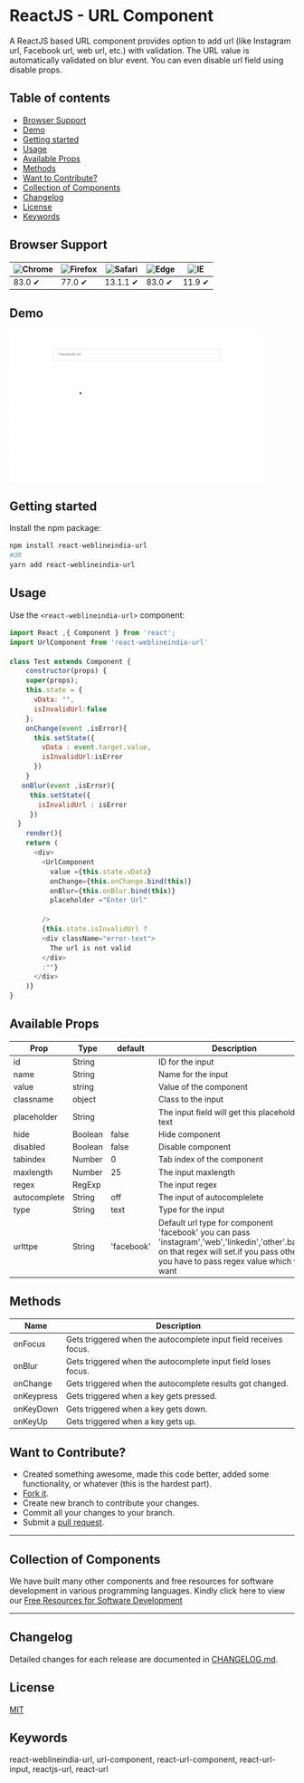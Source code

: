 # ReactJS - URL Component

A ReactJS based URL component provides option to add url (like Instagram url, Facebook url, web url, etc.) with validation. The URL value is automatically validated on blur event. You can even disable url field using disable props.

## Table of contents

- [Browser Support](#browser-support)
- [Demo](#demo)
- [Getting started](#getting-started)
- [Usage](#usage)
- [Available Props](#available-props)
- [Methods](#methods)
- [Want to Contribute?](#want-to-contribute)
- [Collection of Components](#collection-of-components)
- [Changelog](#changelog)
- [License](#license)
- [Keywords](#Keywords)

## Browser Support

| ![Chrome](https://raw.github.com/alrra/browser-logos/master/src/chrome/chrome_48x48.png) | ![Firefox](https://raw.github.com/alrra/browser-logos/master/src/firefox/firefox_48x48.png) | ![Safari](https://raw.github.com/alrra/browser-logos/master/src/safari/safari_48x48.png) | ![Edge](https://raw.github.com/alrra/browser-logos/master/src/edge/edge_48x48.png) | ![IE](https://raw.github.com/alrra/browser-logos/master/src/archive/internet-explorer_9-11/internet-explorer_9-11_48x48.png) |
| ---------------------------------------------------------------------------------------- | ------------------------------------------------------------------------------------------- | ---------------------------------------------------------------------------------------- | ---------------------------------------------------------------------------------- | ---------------------------------------------------------------------------------------------------------------------------- |
| 83.0 ✔                                                                                   | 77.0 ✔                                                                                      | 13.1.1 ✔                                                                                 | 83.0 ✔                                                                             | 11.9 ✔                                                                                                                       |

## Demo

[![](url.gif)](https://github.com/weblineindia/ReactJS-URL-Component/url.gif)

## Getting started

Install the npm package:

```bash
npm install react-weblineindia-url
#OR
yarn add react-weblineindia-url
```

## Usage

Use the `<react-weblineindia-url>` component:

```js
import React ,{ Component } from 'react';
import UrlComponent from 'react-weblineindia-url'

class Test extends Component {
    constructor(props) {
    super(props);
    this.state = {
      vData: "",
      isInvalidUrl:false
    };
    onChange(event ,isError){
      this.setState({
        vData : event.target.value,
        isInvalidUrl:isError
      })
    }
   onBlur(event ,isError){
     this.setState({
       isInvalidUrl : isError
     })
  }
    render(){
    return (
      <div>
        <UrlComponent
          value ={this.state.vData}
          onChange={this.onChange.bind(this)}
          onBlur={this.onBlur.bind(this)}
          placeholder ="Enter Url"

        />
        {this.state.isInvalidUrl ?
        <div className="error-text">
          The url is not valid
        </div>
        :""}
      </div>
    )}
}
```

## Available Props

| Prop           | Type    | default       | Description                                    |
| -------------- | ------- | -----------   | ---------------------------------------------- |
| id           | String    |               | ID for the input                               |
| name         | String    |               | Name for the input                             |
| value        | string    |               | Value of the component                         |
| classname    | object    |               | Class to the input                             |
| placeholder  | String    |               | The input field will get this placeholder text |
| hide         | Boolean   | false         | Hide component                                 |
| disabled     | Boolean   | false         | Disable component                              |
| tabindex     | Number    | 0             | Tab index of the component                     |
| maxlength    | Number    | 25            | The input maxlength                            |
| regex        | RegExp    |               | The input regex                                |
| autocomplete | String    | off           | The input of autocomplelete                    |
| type         | String    | text          | Type for the input                             |
| urlttpe      | String    | 'facebook'    | Default url type for component 'facebook' you can pass 'instagram','web','linkedin','other'.based on that regex will set.if you pass other you have to pass regex value which you want |

## Methods

| Name     | Description                                                      |
| -------- | ---------------------------------------------------------------- |
| onFocus    | Gets triggered when the autocomplete input field receives focus. |
| onBlur     | Gets triggered when the autocomplete input field loses focus.    |
| onChange   | Gets triggered when the autocomplete results got changed.        |
| onKeypress | Gets triggered when a key gets pressed.                          |
| onKeyDown  | Gets triggered when a key gets down.                             |
| onKeyUp    | Gets triggered when a key gets up.                               |

## Want to Contribute?

- Created something awesome, made this code better, added some functionality, or whatever (this is the hardest part).
- [Fork it](http://help.github.com/forking/).
- Create new branch to contribute your changes.
- Commit all your changes to your branch.
- Submit a [pull request](http://help.github.com/pull-requests/).

---

## Collection of Components

We have built many other components and free resources for software development in various programming languages. Kindly click here to view our [Free Resources for Software Development](https://www.weblineindia.com/software-development-resources.html)

---

## Changelog

Detailed changes for each release are documented in [CHANGELOG.md](./CHANGELOG.md).

## License

[MIT](LICENSE)

[mit]: https://github.com/weblineindia/ReactJS-URL-Component/blob/master/LICENSE

## Keywords

react-weblineindia-url, url-component, react-url-component, react-url-input, reactjs-url, react-url

